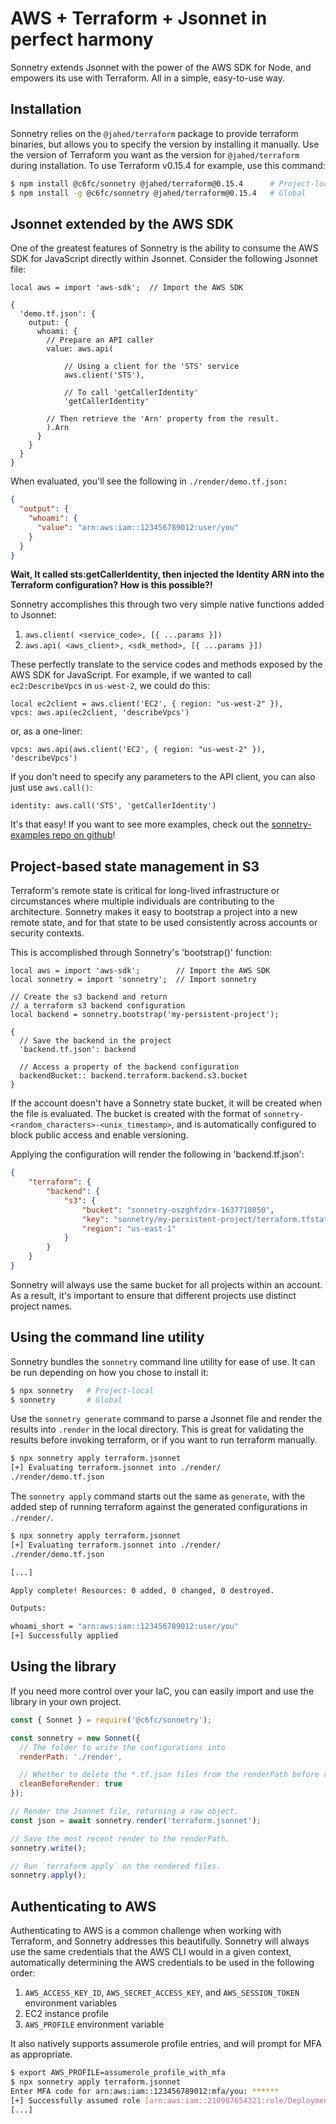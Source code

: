 # AWS + Terraform + Jsonnet in perfect harmony

Sonnetry extends Jsonnet with the power of the AWS SDK for Node, and empowers its use with Terraform. All in a simple, easy-to-use way.

## Installation

Sonnetry relies on the `@jahed/terraform` package to provide terraform binaries, but allows you to specify the version by installing it manually. Use the version of Terraform you want as the version for `@jahed/terraform` during installation. To use Terraform v0.15.4 for example, use this command:

```sh
$ npm install @c6fc/sonnetry @jahed/terraform@0.15.4      # Project-local
$ npm install -g @c6fc/sonnetry @jahed/terraform@0.15.4   # Global
```

## Jsonnet extended by the AWS SDK

One of the greatest features of Sonnetry is the ability to consume the AWS SDK for JavaScript directly within Jsonnet. Consider the following Jsonnet file:

```jsonnet
local aws = import 'aws-sdk';  // Import the AWS SDK

{
  'demo.tf.json': {
    output: {
      whoami: {
      	// Prepare an API caller
        value: aws.api(		

            // Using a client for the 'STS' service	
            aws.client('STS'),

            // To call 'getCallerIdentity'
            'getCallerIdentity'

        // Then retrieve the 'Arn' property from the result.
        ).Arn
      }
    }
  }
}
```

When evaluated, you'll see the following in `./render/demo.tf.json:`

```json
{
  "output": {
    "whoami": {
      "value": "arn:aws:iam::123456789012:user/you"
    }
  }
}
````

**Wait, It called sts:getCallerIdentity, then injected the Identity ARN into the Terraform configuration? How is this possible?!**

Sonnetry accomplishes this through two very simple native functions added to Jsonnet:
1. `aws.client( <service_code>, [{ ...params }])`
2. `aws.api( <aws_client>, <sdk_method>, [{ ...params }])`

These perfectly translate to the service codes and methods exposed by the AWS SDK for JavaScript. For example, if we wanted to call `ec2:DescribeVpcs` in `us-west-2`, we could do this:

```jsonnet
local ec2client = aws.client('EC2', { region: "us-west-2" }),
vpcs: aws.api(ec2client, 'describeVpcs')
```

or, as a one-liner:

```jsonnet
vpcs: aws.api(aws.client('EC2', { region: "us-west-2" }), 'describeVpcs')
```

If you don't need to specify any parameters to the API client, you can also just use `aws.call()`:

```jsonnet
identity: aws.call('STS', 'getCallerIdentity')
```

It's that easy! If you want to see more examples, check out the [sonnetry-examples repo on github](https://github.com/c6fc/sonnetry-examples)!


## Project-based state management in S3

Terraform's remote state is critical for long-lived infrastructure or circumstances where multiple individuals are contributing to the architecture. Sonnetry makes it easy to bootstrap a project into a new remote state, and for that state to be used consistently across accounts or security contexts.

This is accomplished through Sonnetry's 'bootstrap()' function:
```jsonnet
local aws = import 'aws-sdk';        // Import the AWS SDK
local sonnetry = import 'sonnetry';  // Import sonnetry

// Create the s3 backend and return
// a terraform s3 backend configuration
local backend = sonnetry.bootstrap('my-persistent-project');

{
  // Save the backend in the project
  'backend.tf.json': backend

  // Access a property of the backend configuration
  backendBucket:: backend.terraform.backend.s3.bucket
}
```

If the account doesn't have a Sonnetry state bucket, it will be created when the file is evaluated. The bucket is created with the format of `sonnetry-<random_characters>-<unix_timestamp>`, and is automatically configured to block public access and enable versioning.

Applying the configuration will render the following in 'backend.tf.json':
```json
{
    "terraform": {
        "backend": {
            "s3": {
                "bucket": "sonnetry-oszghfzdrx-1637718050",
                "key": "sonnetry/my-persistent-project/terraform.tfstate",
                "region": "us-east-1"
            }
        }
    }
}
```

Sonnetry will always use the same bucket for all projects within an account. As a result, it's important to ensure that different projects use distinct project names.

## Using the command line utility

Sonnetry bundles the `sonnetry` command line utility for ease of use. It can be run depending on how you chose to install it:

```sh
$ npx sonnetry   # Project-local
$ sonnetry       # Global
```

Use the `sonnetry generate` command to parse a Jsonnet file and render the results into `.render` in the local directory. This is great for validating the results before invoking terraform, or if you want to run terraform manually.

```sh
$ npx sonnetry apply terraform.jsonnet
[+] Evaluating terraform.jsonnet into ./render/
./render/demo.tf.json
```

The `sonnetry apply` command starts out the same as `generate`, with the added step of running terraform against the generated configurations in `./render/`.

```sh
$ npx sonnetry apply terraform.jsonnet
[+] Evaluating terraform.jsonnet into ./render/
./render/demo.tf.json

[...]

Apply complete! Resources: 0 added, 0 changed, 0 destroyed.

Outputs:

whoami_short = "arn:aws:iam::123456789012:user/you"
[+] Successfully applied
```

## Using the library

If you need more control over your IaC, you can easily import and use the library in your own project.

```javascript
const { Sonnet } = require('@c6fc/sonnetry');

const sonnetry = new Sonnet({
  // The folder to write the configurations into
  renderPath: './render',

  // Whether to delete the *.tf.json files from the renderPath before rendering		
  cleanBeforeRender: true
});

// Render the Jsonnet file, returning a raw object.
const json = await sonnetry.render('terraform.jsonnet');

// Save the most recent render to the renderPath.
sonnetry.write();

// Run `terraform apply` on the rendered files.
sonnetry.apply();
````

## Authenticating to AWS

Authenticating to AWS is a common challenge when working with Terraform, and Sonnetry addresses this beautifully. Sonnetry will always use the same credentials that the AWS CLI would in a given context, automatically determining the AWS credentials to be used in the following order:
1. `AWS_ACCESS_KEY_ID`, `AWS_SECRET_ACCESS_KEY`, and `AWS_SESSION_TOKEN` environment variables
2. EC2 instance profile
3. `AWS_PROFILE` environment variable

It also natively supports assumerole profile entries, and will prompt for MFA as appropriate.

```sh
$ export AWS_PROFILE=assumerole_profile_with_mfa
$ npx sonnetry apply terraform.jsonnet
Enter MFA code for arn:aws:iam::123456789012:mfa/you: ******
[+] Successfully assumed role [arn:aws:iam::210987654321:role/Deployment]
[...]
```